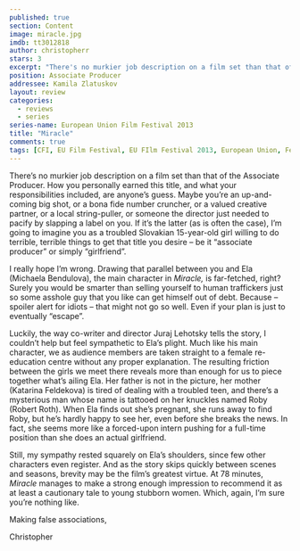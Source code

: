 ```yaml
---
published: true
section: Content
image: miracle.jpg
imdb: tt3012818
author: christopherr 
stars: 3
excerpt: "There's no murkier job description on a film set than that of the Associate Producer. How you personally earned this title, and what your responsibilities included, are anyone's guess."
position: Associate Producer
addressee: Kamila Zlatuskov
layout: review
categories: 
  - reviews
  - series
series-name: European Union Film Festival 2013
title: "Miracle"
comments: true
tags: [CFI, EU Film Festival, EU FIlm Festival 2013, European Union, Festivals, Letters, Slovakia, Slovakian]
---
```

<p>There&rsquo;s no murkier job description on a film set than that of the Associate Producer. How you personally earned this title, and what your responsibilities included, are anyone&rsquo;s guess. Maybe you&rsquo;re an up-and-coming big shot, or a bona fide number cruncher, or a valued creative partner, or a local string-puller, or someone the director just needed to pacify by slapping a label on you. If it&rsquo;s the latter (as is often the case), I&rsquo;m going to imagine you as a troubled Slovakian 15-year-old girl willing to do terrible, terrible things to get that title you desire &ndash; be it &ldquo;associate producer&rdquo; or simply &ldquo;girlfriend&rdquo;. &nbsp;</p>
<p>I really hope I&rsquo;m wrong. Drawing that parallel between you and Ela (<span class="itemprop">Michaela Bendulova</span>), the main character in <em>Miracle,</em> is far-fetched, right? Surely you would be smarter than selling yourself to human traffickers just so some asshole guy that you like can get himself out of debt. Because &ndash; spoiler alert for idiots &ndash; that might not go so well. Even if your plan is just to eventually &ldquo;escape&rdquo;.</p>
<p>Luckily, the way co-writer and director Juraj Lehotsky tells the story, I couldn&rsquo;t help but feel sympathetic to Ela&rsquo;s plight. Much like his main character, we as audience members are taken straight to a female re-education centre without any proper explanation. The resulting friction between the girls we meet there reveals more than enough for us to piece together what&rsquo;s ailing Ela. Her father is not in the picture, her mother (Katarina Feldekova) is tired of dealing with a troubled teen, and there&rsquo;s a mysterious man whose name is tattooed on her knuckles named Roby (Robert Roth). When Ela finds out she&rsquo;s pregnant, she runs away to find Roby, but he&rsquo;s hardly happy to see her, even before she breaks the news. In fact, she seems more like a forced-upon intern pushing for a full-time position than she does an actual girlfriend.&nbsp;</p>
<p>Still, my sympathy rested squarely on Ela&rsquo;s shoulders, since few other characters even register. And as the story skips quickly between scenes and seasons, brevity may be the film&rsquo;s greatest virtue. At 78 minutes, <em>Miracle</em> manages to make a strong enough impression to recommend it as at least a cautionary tale to young stubborn women. Which, again, I&rsquo;m sure you&rsquo;re nothing like.</p>
<p>Making false associations,</p>
<p>Christopher</p>
